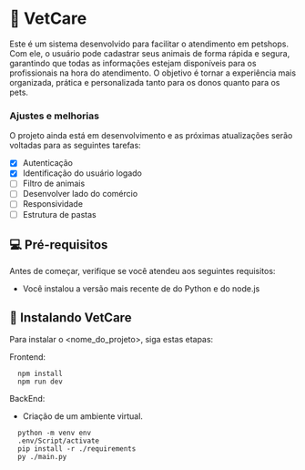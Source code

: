 # 🐇 VetCare

Este é um sistema desenvolvido para facilitar o atendimento em petshops. Com ele, o usuário pode cadastrar seus animais de forma rápida e segura, 
garantindo que todas as informações estejam disponíveis para os profissionais na hora do atendimento. O objetivo é tornar a experiência mais organizada, 
prática e personalizada tanto para os donos quanto para os pets.

### Ajustes e melhorias

O projeto ainda está em desenvolvimento e as próximas atualizações serão voltadas para as seguintes tarefas:

- [x] Autenticação
- [x] Identificação do usuário logado
- [ ] Filtro de animais 
- [ ] Desenvolver lado do comércio
- [ ] Responsividade
- [ ] Estrutura de pastas

## 💻 Pré-requisitos

Antes de começar, verifique se você atendeu aos seguintes requisitos:

- Você instalou a versão mais recente de do Python e do node.js

## 🚀 Instalando VetCare

Para instalar o <nome_do_projeto>, siga estas etapas:

Frontend:
```
  npm install
  npm run dev
```

BackEnd:
- Criação de um ambiente virtual.

```
  python -m venv env
  .env/Script/activate
  pip install -r ./requirements
  py ./main.py
```

